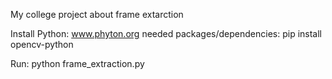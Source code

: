 My college project about frame extarction

Install Python: www.phyton.org
needed packages/dependencies:
pip install opencv-python

Run:
python frame_extraction.py
